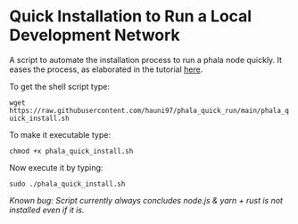 # Quick Installation to Run a Local Development Network
A script to automate the installation process to run a phala node quickly. It eases the process, as elaborated in the tutorial [here](https://wiki.phala.network/en-us/docs/developer/run-a-local-development-network/).

To get the shell script type:

```wget https://raw.githubusercontent.com/hauni97/phala_quick_run/main/phala_quick_install.sh```

To make it executable type:

```chmod +x phala_quick_install.sh```

Now execute it by typing:

```sudo ./phala_quick_install.sh```

_Known bug: Script currently always concludes node.js & yarn + rust is not installed even if it is._
